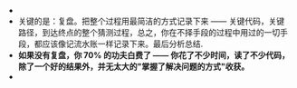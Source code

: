 -
- 关键的是：复盘。把整个过程用最简洁的方式记录下来 —— 关键代码，关键路径，到达终点的整个猜测过程，总之，你在不择手段的过程中用过的一切手段，都应该像记流水账一样记录下来。最后分析总结.
- **如果没有复盘，你 70% 的功夫白费了 —— 你花了不少时间，读了不少代码，除了一个好的结果外，并无太大的"掌握了解决问题的方式"收获。**
-